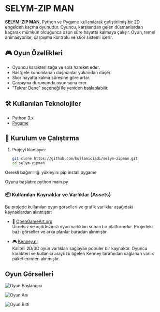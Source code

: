 # SELYM-ZIP MAN

**SELYM-ZIP MAN**, Python ve Pygame kullanılarak geliştirilmiş bir 2D engelden kaçma oyunudur. Oyuncu, karşısından gelen düşmanlardan kaçarak mümkün olduğunca uzun süre hayatta kalmaya çalışır. Oyun, temel animasyonlar, çarpışma kontrolü ve skor sistemi içerir.

## 🎮 Oyun Özellikleri

- Oyuncu karakteri sağa ve sola hareket eder.
- Rastgele konumlanan düşmanlar yukarıdan düşer.
- Skor hayatta kalma süresine göre artar.
- Çarpışma durumunda oyun sona erer.
- "Tekrar Dene" seçeneği ile yeniden başlatılabilir.

## 🛠 Kullanılan Teknolojiler

- Python 3.x
- [Pygame](https://www.pygame.org/)

## 🚀 Kurulum ve Çalıştırma

1. Projeyi klonlayın:

   ```bash
   git clone https://github.com/kullaniciadi/selym-zipman.git
   cd selym-zipman

Gerekli bağımlılığı yükleyin:
  pip install pygame

Oyunu başlatın:
  python main.py

### 📦 Kullanılan Kaynaklar ve Varlıklar (Assets)

Bu projede kullanılan oyun görselleri ve grafik varlıklar aşağıdaki kaynaklardan alınmıştır:

- 🎨 [OpenGameArt.org](https://opengameart.org/)  
  Ücretsiz ve açık lisanslı oyun varlıkları sunan bir platformdur. Projedeki bazı görseller ve arka planlar buradan alınmıştır.

- 🎮 [Kenney.nl](https://kenney.nl/assets)  
  Kaliteli 2D/3D oyun varlıkları sağlayan popüler bir kaynaktır. Oyuncu karakteri ve kullanıcı arayüzü öğeleri Kenney tarafından sağlanan varlık paketlerinden alınmıştır.


##  Oyun Görselleri

![Oyun Başlangıcı](./images/1.jpg)  


![Oyun Anı](./images/2.jpg)  


![Oyun Bitti](./images/3.jpg)  


